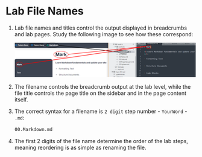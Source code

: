 # Lab File Names

1. Lab file names and titles control the output displayed in breadcrumbs and lab pages. Study the following image to see how these correspond:

    ![Comparison](img/compare.png)

2. The filename controls the breadcrumb output at the lab level, while the file title controls the page title on the sidebar and in the page content itself.         

3. The correct syntax for a filename is `2 digit` step number - `YourWord` - `.md`:

    ~~~html
    00.Markdown.md
    ~~~ 

4. The first 2 digits of the file name determine the order of the lab steps, meaning reordering is as simple as renaming the file.